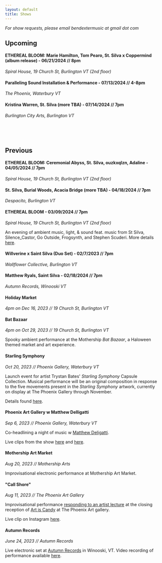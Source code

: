 ```yaml
---
layout: default
title: Shows
---
```


*For show requests, please email bendextermusic at gmail dot com*

## Upcoming

#### **ETHEREAL BLOOM: Marie Hamilton, Tom Pearo, St. Silva x Coppermind (album release) - 06/21/2024 // 8pm** 

*Spiral House, 19 Church St, Burlington VT (2nd floor)*

#### **Paralleling Sound Installation & Performance - 07/13/2024 // 4-8pm** 

*The Phoenix, Waterbury VT*

#### **Kristina Warren, St. Silva (more TBA) - 07/14/2024 // 7pm** 

*Burlington City Arts, Burlington VT*

<br>
<br>
<br>

## Previous

#### **ETHEREAL BLOOM: Ceremonial Abyss, St. Silva, ouzkxqlzn, Adaline - 04/05/2024 // 7pm** 

*Spiral House, 19 Church St, Burlington VT (2nd floor)*

#### **St. Silva, Burial Woods, Acacia Bridge (more TBA) - 04/18/2024 // 7pm** 

*Despacito, Burlington VT*

#### **ETHEREAL BLOOM - 03/09/2024 // 7pm** 

*Spiral House, 19 Church St, Burlington VT (2nd floor)*

An evening of ambient music, light, & sound feat. music from St Silva, Silence_Castor, Go Outside, Frogsynth, and Stephen Scuderi. More details [here](https://www.instagram.com/p/C3xui7BuNTY/).

#### **Willverine x Saint Silva (Duo Set) - 02/7/2023 // 7pm** 

*Wallflower Collective, Burlington VT*

#### **Matthew Ryals, Saint Silva - 02/18/2024 // 7pm** 

*Autumn Records, Winooski VT*

#### **Holiday Market** 
*4pm on Dec 16, 2023 // 19 Church St, Burlington VT*

#### **Bat Bazaar** 
*4pm on Oct 29, 2023 // 19 Church St, Burlington VT*

Spooky ambient performance at the Mothership *Bat Bazaar*, a Haloween themed market and art experience.

#### **Starling Symphony** 

*Oct 20, 2023 // Phoenix Gallery, Waterbury VT*

Launch event for artist Trystan Bates' *Starling Symphony* Capsule Collection. Musical performance will be an original composition in response to the five movements present in the *Starling Symphony* artwork, currently on display at The Phoenix Gallery through November.

Details found [here](https://www.instagram.com/st.silva.music/?img_index=1).

#### **Phoenix Art Gallery w Matthew Delligatti** 
*Sep 6, 2023 // Phoenix Gallery, Waterbury VT*

Co-headlining a night of music w [Matthew Deligatti](https://www.matthewdelligatti.com/). 

Live clips from the show [here](https://www.instagram.com/p/Cw3s454Ol0N/) and [here](https://www.instagram.com/p/Cw3uofVOauZ/).

#### **Mothership Art Market** 
*Aug 20, 2023 // Mothership Arts*

Improvisational electronic performance at Mothership Art Market.

#### **"Call Shore"** 
*Aug 11, 2023 // The Phoenix Art Gallery*

Improvisational performance [responding to an artist lecture](https://thephoenixvt.com/events-calendar/2023/8/11/phoenix-talks-steve-budington-amp-saint-silva) at the closing reception of [Art is Candy](https://thephoenixvt.com/events-calendar/2023/8/11/phoenix-talks-steve-budington-amp-saint-silva) at The Phoenix Art gallery.

Live clip on Instagram [here](https://www.instagram.com/p/Cv0wYtiBg1l/).

#### **Autumn Records** 
*June 24, 2023 // Autumn Records*

Live electronic set at [Autumn Records](https://www.autumnrecordsvt.com/) in Winooski, VT. Video recording of performance available [here](https://youtu.be/Zbh9wtCPIus).

